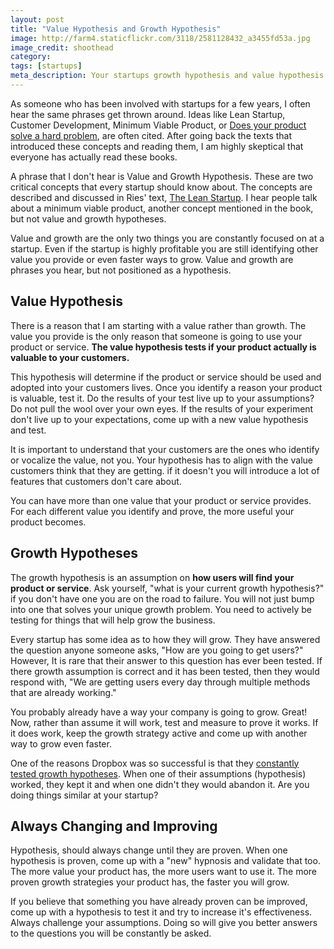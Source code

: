 ```yaml
---
layout: post
title: "Value Hypothesis and Growth Hypothesis"
image: http://farm4.staticflickr.com/3118/2581128432_a3455fd53a.jpg
image_credit: shoothead
category: 
tags: [startups]
meta_description: Your startups growth hypothesis and value hypothesis are critical to it's success.
---
```


As someone who has been involved with startups for a few years, I often hear the same phrases get thrown around. Ideas like Lean Startup, Customer Development, Minimum Viable Product, or [Does your product solve a hard problem](/2012/02/solving-hard-problems/), are often cited. After going back the texts that introduced these concepts and reading them, I am highly skeptical that everyone has actually read these books.

A phrase that I don't hear is Value and Growth Hypothesis. These are two critical concepts that every startup should know about. The concepts are described and discussed in Ries' text, [The Lean Startup](http://www.amazon.com/gp/product/0307887898/ref=as_li_ss_tl?ie=UTF8&tag=breharsblo-20&linkCode=as2&camp=1789&creative=390957&creativeASIN=0307887898). I hear people talk about a minimum viable product, another concept mentioned in the book, but not value and growth hypotheses.

Value and growth are the only two things you are constantly focused on at a startup. Even if the startup is highly profitable you are still identifying other value you provide or even faster ways to grow. Value and growth are phrases you hear, but not positioned as a hypothesis.

## Value Hypothesis
There is a reason that I am starting with a value rather than growth. The value you provide is the only reason that someone is going to use your product or service. __The value hypothesis tests if your product actually is valuable to your customers.__

This hypothesis will determine if the product or service should be used and adopted into your customers lives. Once you identify a reason your product is valuable, test it. Do the results of your test live up to your assumptions? Do not pull the wool over your own eyes. If the results of your experiment don't live up to your expectations, come up with a new value hypothesis and test.

It is important to understand that your customers are the ones who identify or vocalize the value, not you. Your hypothesis has to align with the value customers think that they are getting. if it doesn't you will introduce a lot of features that customers don't care about.

You can have more than one value that your product or service provides. For each different value you identify and prove, the more useful your product becomes.

## Growth Hypotheses
The growth hypothesis is an assumption on __how users will find your product or service__. Ask yourself, "what is your current growth hypothesis?" if you don't have one you are on the road to failure. You will not just bump into one that solves your unique growth problem. You need to actively be testing for things that will help grow the business. 

Every startup has some idea as to how they will grow. They have answered the question anyone someone asks, "How are you going to get users?" However, It is rare that their answer to this question has ever been tested. If there growth assumption is correct and it has been tested, then they would respond with, "We are getting users every day through multiple methods that are already working."

You probably already have a way your company is going to grow. Great! Now, rather than assume it will work, test and measure to prove it works. If it does work, keep the growth strategy active and come up with another way to grow even faster.

One of the reasons Dropbox was so successful is that they [constantly tested growth hypotheses](http://blog.kissmetrics.com/dropbox-hacked-growth/). When one of their assumptions (hypothesis) worked, they kept it and when one didn't they would abandon it. Are you doing things similar at your  startup?

## Always Changing and Improving
Hypothesis, should always change until they are proven. When one hypothesis is proven, come up with a "new" hypnosis and validate that too. The more value your product has, the more users want to use it. The more proven growth strategies your product has, the faster you will grow.

If you believe that something you have already proven can be improved, come up with a hypothesis to test it and try to increase it's effectiveness. Always challenge your assumptions. Doing so will give you better answers to the questions you will be constantly be asked.

